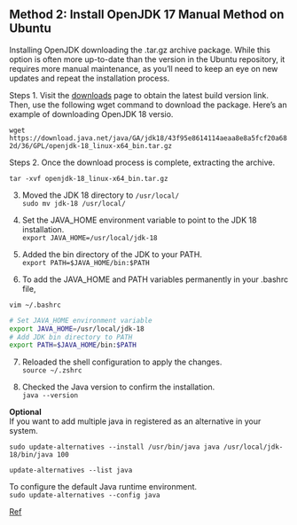


## Method 2: Install OpenJDK 17 Manual Method on Ubuntu

Installing OpenJDK downloading the .tar.gz archive package. While this option is often more up-to-date than the version in the Ubuntu repository, it requires more manual maintenance, as you’ll need to keep an eye on new updates and repeat the installation process.

Steps 1. Visit the [downloads](https://jdk.java.net/archive/) page to obtain the latest build version link. Then, use the following wget command to download the package. Here’s an example of downloading OpenJDK 18 versio.

`wget https://download.java.net/java/GA/jdk18/43f95e8614114aeaa8e8a5fcf20a682d/36/GPL/openjdk-18_linux-x64_bin.tar.gz`

Steps 2. Once the download process is complete, extracting the archive.

`tar -xvf openjdk-18_linux-x64_bin.tar.gz`

3. Moved the JDK 18 directory to `/usr/local/`\
`sudo mv jdk-18 /usr/local/`

4. Set the JAVA_HOME environment variable to point to the JDK 18 installation.\
`export JAVA_HOME=/usr/local/jdk-18`

5. Added the bin directory of the JDK to your PATH.\
`export PATH=$JAVA_HOME/bin:$PATH`

6. To add the JAVA_HOME and PATH variables permanently in your .bashrc file, 

`vim ~/.bashrc`

```bash
# Set JAVA_HOME environment variable
export JAVA_HOME=/usr/local/jdk-18
# Add JDK bin directory to PATH
export PATH=$JAVA_HOME/bin:$PATH

```
7. Reloaded the shell configuration to apply the changes.\
`source ~/.zshrc`

1. Checked the Java version to confirm the installation.\
`java --version`

**Optional**\
If you want to add multiple java in registered as an alternative in your system.

`sudo update-alternatives --install /usr/bin/java java /usr/local/jdk-18/bin/java 100`

`update-alternatives --list java`

To configure the default Java runtime environment.\
`sudo update-alternatives --config java`

[Ref](https://www.linuxcapable.com/how-to-install-openjdk-17-on-ubuntu-linux/)
